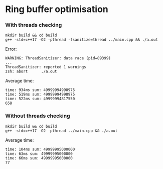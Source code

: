 # Ring buffer optimisation

### With threads checking

```
mkdir build && cd build
g++ -std=c++17 -O2 -pthread -fsanitize=thread ../main.cpp && ./a.out
```

Error:

```
WARNING: ThreadSanitizer: data race (pid=89399)
...
ThreadSanitizer: reported 1 warnings
zsh: abort      ./a.out
```

Average time:

```
time: 934ms sum: 49999994998975
time: 519ms sum: 49999994998975
time: 522ms sum: 49999994817550
658
```

### Without threads checking

```
mkdir build && cd build
g++ -std=c++17 -O2 -pthread ../main.cpp && ./a.out
```

Average time:

```
time: 104ms sum: 49999995000000
time: 63ms sum: 49999995000000
time: 66ms sum: 49999995000000
77
```
